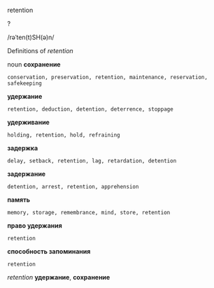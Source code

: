 retention

?

/rəˈten(t)SH(ə)n/

Definitions of _retention_

noun
**сохранение**

    conservation, preservation, retention, maintenance, reservation, safekeeping
**удержание**

    retention, deduction, detention, deterrence, stoppage
**удерживание**

    holding, retention, hold, refraining
**задержка**

    delay, setback, retention, lag, retardation, detention
**задержание**

    detention, arrest, retention, apprehension
**память**

    memory, storage, remembrance, mind, store, retention
**право удержания**

    retention
**способность запоминания**

    retention

_retention_
**удержание**, **сохранение**